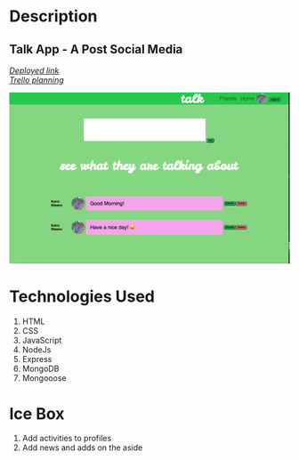 <h1>Description</h1>
<h2>Talk App - A Post Social Media </h2>


*[Deployed link](https://post-social-media.herokuapp.com/)* <br>
*[Trello planning](https://trello.com/b/GmyzpIsa/post-social-media)*

![WebPage!](/public/data/main.png "Main View")


<h1>Technologies Used </h1>
<ol>
  <li>HTML</li>
  <li>CSS</li>
  <li>JavaScript</li>
  <li>NodeJs</li>
  <li>Express</li>
  <li>MongoDB</li>
  <li>Mongooose</li>
</ol>


<h1>Ice Box </h1>
<ol>
  <li>Add activities to profiles</li>
  <li>Add news and adds on the aside</li>
</ol>
